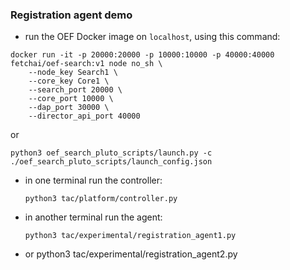 ### Registration agent demo

- run the OEF Docker image on `localhost`, using this command:

```
docker run -it -p 20000:20000 -p 10000:10000 -p 40000:40000 fetchai/oef-search:v1 node no_sh \
    --node_key Search1 \
    --core_key Core1 \
    --search_port 20000 \
    --core_port 10000 \
    --dap_port 30000 \
    --director_api_port 40000
```
or
```
python3 oef_search_pluto_scripts/launch.py -c ./oef_search_pluto_scripts/launch_config.json
``` 

- in one terminal run the controller:

      python3 tac/platform/controller.py
      
- in another terminal run the agent:

      python3 tac/experimental/registration_agent1.py

- or
      python3 tac/experimental/registration_agent2.py
